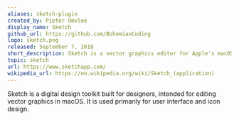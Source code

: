 ```yaml
---
aliases: sketch-plugin
created_by: Pieter Omvlee
display_name: Sketch
github_url: https://github.com/BohemianCoding
logo: sketch.png
released: September 7, 2010
short_description: Sketch is a vector graphics editor for Apple's macOS, used primarily for user interface and icon design.
topic: sketch
url: https://www.sketchapp.com/
wikipedia_url: https://en.wikipedia.org/wiki/Sketch_(application)
---
```

Sketch is a digital design toolkit built for designers, intended for editing vector graphics in macOS. It is used primarily for user interface and icon design.
